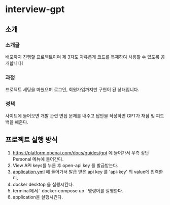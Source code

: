 ﻿# interview-gpt

## 소개

### 소개글
배포까지 진행할 프로젝트이며 제 3자도 자유롭게 코드를 복제하여 사용할 수 있도록 공개합니다!

### 과정
프로젝트 세팅을 마쳤으며 로그인, 회원가입까지만 구현이 된 상태입니다.

### 정책
사이트에 들어오면 개발 관련 면접 문제를 내주고 답안을 작성하면 GPT가 채점 및 피드백을 해준다.

## 프로젝트 실행 방식
1. https://platform.openai.com/docs/guides/gpt 에 들어가서 우측 상단 Personal 메뉴에 들어간다.
2. View API keys를 누른 후 open-api key 를 발급받는다.
3. [application.yml](src%2Fmain%2Fresources%2Fapplication.yml) 에 들어가서 발급 받은 api key 를 'api-key' 의 value에 입력한다.
4. docker desktop 을 실행시킨다.
5. terminal에서 ' docker-compose up ' 명령어를 실행한다.
6. application을 실행시킨다.

